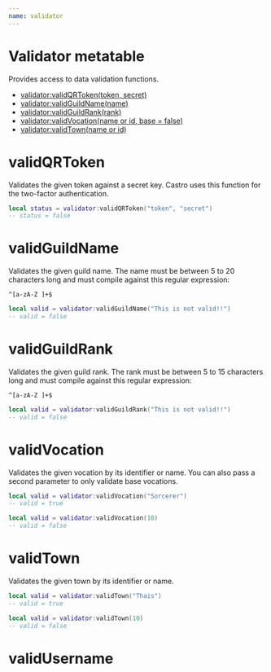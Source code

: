 ```yaml
---
name: validator
---
```


# Validator metatable

Provides access to data validation functions.

- [validator:validQRToken(token, secret)](#validqrtoken)
- [validator:validGuildName(name)](#validguildname)
- [validator:validGuildRank(rank)](#validguildrank)
- [validator:validVocation(name or id, base = false)](#validvocation)
- [validator:validTown(name or id)](#validtown)

# validQRToken

Validates the given token against a secret key. Castro uses this function for the two-factor authentication.

```lua
local status = validator:validQRToken("token", "secret")
-- status = false
```

# validGuildName

Validates the given guild name. The name must be between 5 to 20 characters long and must compile against this regular expression: 

```
^[a-zA-Z ]+$
```

```lua
local valid = validator:validGuildName("This is not valid!!")
-- valid = false
```

# validGuildRank

Validates the given guild rank. The rank must be between 5 to 15 characters long and must compile against this regular expression: 

```
^[a-zA-Z ]+$
```

```lua
local valid = validator:validGuildRank("This is not valid!!")
-- valid = false
```

# validVocation

Validates the given vocation by its identifier or name. You can also pass a second parameter to only validate base vocations.
 
```lua
local valid = validator:validVocation("Sorcerer")
-- valid = true
``` 

```lua
local valid = validator:validVocation(10)
-- valid = false
```

# validTown

Validates the given town by its identifier or name.

```lua
local valid = validator:validTown("Thais")
-- valid = true
``` 

```lua
local valid = validator:validTown(10)
-- valid = false
```

# validUsername

